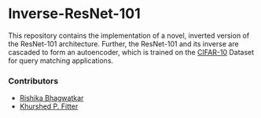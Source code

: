 # Inverse-ResNet-101

This repository contains the implementation of a novel, inverted version of the ResNet-101 architecture. Further, the ResNet-101 and its inverse are cascaded to form an autoencoder, which is trained on the [CIFAR-10](https://www.cs.toronto.edu/~kriz/cifar.html) Dataset for query matching applications.

### Contributors
* [Rishika Bhagwatkar](https://github.com/rishika2110)
* [Khurshed P. Fitter](https://github.com/GlazeDonuts)
